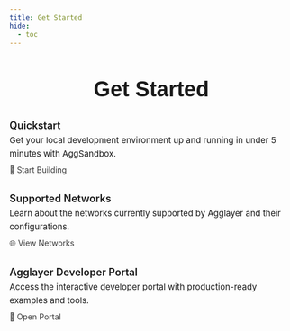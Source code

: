 ```yaml
---
title: Get Started
hide:
  - toc
---
```


<!-- Page Header Component -->
<h1 style="text-align: center; font-size: 38px; font-weight: 700; font-family: 'Inter Tight', sans-serif;">
  Get Started
</h1>

<div style="display: flex; flex-direction: column; gap: 2rem; max-width: 800px; margin: 2rem auto 0;">

  <div style="display: flex; flex-direction: column;">
    <a href="/agglayer/get-started/quickstart/" style="font-weight: 600; font-size: 18px; color: var(--blue); text-decoration: none;">
      Quickstart
    </a>
    <p style="margin: 4px 0 8px; font-size: 15px; line-height: 1.6;">
      Get your local development environment up and running in under 5 minutes with AggSandbox.
    </p>
    <div style="display: flex; gap: 1.5rem; font-size: 14px; opacity: 0.85;">
      <a href="/agglayer/get-started/quickstart/" style="text-decoration: none;">🚀 Start Building</a>
    </div>
  </div>

  <div style="display: flex; flex-direction: column;">
    <a href="/agglayer/get-started/supported-networks/" style="font-weight: 600; font-size: 18px; color: var(--blue); text-decoration: none;">
      Supported Networks
    </a>
    <p style="margin: 4px 0 8px; font-size: 15px; line-height: 1.6;">
      Learn about the networks currently supported by Agglayer and their configurations.
    </p>
    <div style="display: flex; gap: 1.5rem; font-size: 14px; opacity: 0.85;">
      <a href="/agglayer/get-started/supported-networks/" style="text-decoration: none;">🌐 View Networks</a>
    </div>
  </div>

  <div style="display: flex; flex-direction: column;">
    <a href="https://build.agglayer.dev/" target="_blank" style="font-weight: 600; font-size: 18px; color: var(--blue); text-decoration: none;">
      Agglayer Developer Portal
    </a>
    <p style="margin: 4px 0 8px; font-size: 15px; line-height: 1.6;">
      Access the interactive developer portal with production-ready examples and tools.
    </p>
    <div style="display: flex; gap: 1.5rem; font-size: 14px; opacity: 0.85;">
      <a href="https://build.agglayer.dev/" target="_blank" style="text-decoration: none;">🔗 Open Portal</a>
    </div>
  </div>


</div>
